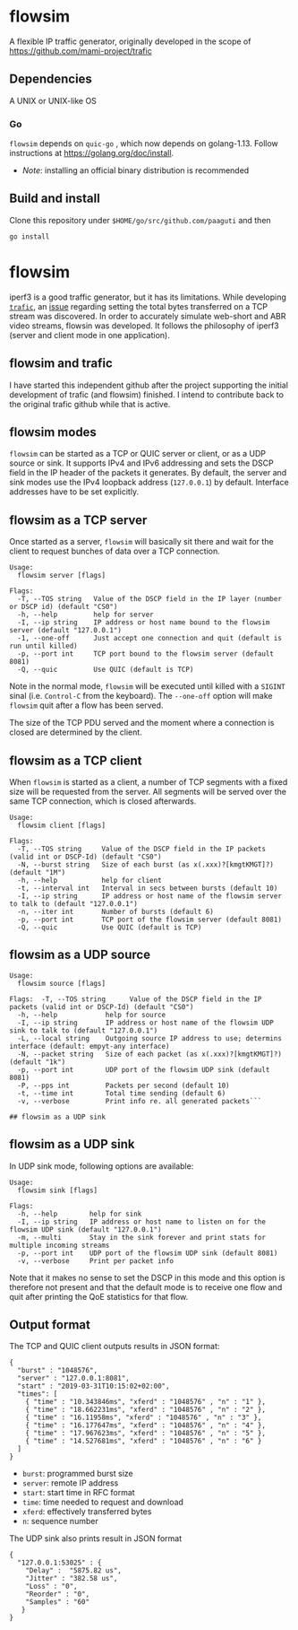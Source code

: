 # flowsim

A flexible IP traffic generator, originally developed in the scope of https://github.com/mami-project/trafic

## Dependencies

A UNIX or UNIX-like OS

### Go

`flowsim` depends on `quic-go`   , which now depends on golang-1.13. Follow instructions at https://golang.org/doc/install.

* *Note*: installing an official binary distribution is recommended

## Build and install

Clone this repository under `$HOME/go/src/github.com/paaguti` and then

```
go install
```

# flowsim

iperf3 is a good traffic generator, but it has its limitations. While developing [`trafic`](https://github.com/mami-project/trafic), an [issue](https://github.com/esnet/iperf/issues/768) regarding setting the total bytes transferred on a TCP stream was discovered. In order to accurately simulate web-short and ABR video streams, flowsin was developed. It follows the philosophy of iperf3 (server and client mode in one application).

## flowsim and trafic

I have started this independent github after the project supporting the initial development of trafic (and flowsim) finished. I intend to contribute back to the original trafic github while that is active.

## flowsim modes

`flowsim` can be started as a TCP or QUIC server or client,  or as a UDP source or sink. It supports IPv4 and IPv6 addressing and sets the DSCP field in the IP header of the packets it generates. By default, the server and sink modes use the IPv4 loopback address (`127.0.0.1`) by default. Interface addresses have to be set explicitly.

## flowsim as a TCP server

Once started as a server, `flowsim` will basically sit there and wait for the client to request bunches of data over a TCP connection.

```
Usage:
  flowsim server [flags]

Flags:
  -T, --TOS string   Value of the DSCP field in the IP layer (number or DSCP id) (default "CS0")
  -h, --help         help for server
  -I, --ip string    IP address or host name bound to the flowsim server (default "127.0.0.1")
  -1, --one-off      Just accept one connection and quit (default is run until killed)
  -p, --port int     TCP port bound to the flowsim server (default 8081)
  -Q, --quic         Use QUIC (default is TCP)
```

Note in the normal mode, `flowsim` will be executed until killed with a `SIGINT` sinal (i.e. `Control-C` from the keyboard). The `--one-off` option will make `flowsim` quit after a flow has been served.

The size of the TCP PDU served and the moment where a connection is closed are determined by the client.

## flowsim as a TCP client

When `flowsim` is started as a client, a number of TCP segments with a fixed size will be requested from the server. All segments will be served over the same TCP connection, which is closed afterwards.

```
Usage:
  flowsim client [flags]

Flags:
  -T, --TOS string     Value of the DSCP field in the IP packets (valid int or DSCP-Id) (default "CS0")
  -N, --burst string   Size of each burst (as x(.xxx)?[kmgtKMGT]?) (default "1M")
  -h, --help           help for client
  -t, --interval int   Interval in secs between bursts (default 10)
  -I, --ip string      IP address or host name of the flowsim server to talk to (default "127.0.0.1")
  -n, --iter int       Number of bursts (default 6)
  -p, --port int       TCP port of the flowsim server (default 8081)
  -Q, --quic           Use QUIC (default is TCP)
```

## flowsim as a UDP source

```
Usage:
  flowsim source [flags]

Flags:  -T, --TOS string      Value of the DSCP field in the IP packets (valid int or DSCP-Id) (default "CS0")
  -h, --help            help for source
  -I, --ip string       IP address or host name of the flowsim UDP sink to talk to (default "127.0.0.1")
  -L, --local string    Outgoing source IP address to use; determins interface (default: empyt-any interface)
  -N, --packet string   Size of each packet (as x(.xxx)?[kmgtKMGT]?) (default "1k")
  -p, --port int        UDP port of the flowsim UDP sink (default 8081)
  -P, --pps int         Packets per second (default 10)
  -t, --time int        Total time sending (default 6)
  -v, --verbose         Print info re. all generated packets```

## flowsim as a UDP sink

```

## flowsim as a UDP sink

In UDP sink mode, following options are available:

```
Usage:
  flowsim sink [flags]

Flags:
  -h, --help        help for sink
  -I, --ip string   IP address or host name to listen on for the flowsim UDP sink (default "127.0.0.1")
  -m, --multi       Stay in the sink forever and print stats for multiple incoming streams
  -p, --port int    UDP port of the flowsim UDP sink (default 8081)
  -v, --verbose     Print per packet info
```

Note that it makes no sense to set the DSCP in this mode and this option is therefore not present and that the default mode is to receive one flow and quit after printing the QoE statistics for that flow.

## Output format

The TCP and QUIC client outputs results in JSON format:

```
{
  "burst" : "1048576",
  "server" : "127.0.0.1:8081",
  "start" : "2019-03-31T10:15:02+02:00",
  "times": [
    { "time" : "10.343846ms", "xferd" : "1048576" , "n" : "1" },
    { "time" : "18.662231ms", "xferd" : "1048576" , "n" : "2" },
    { "time" : "16.11958ms", "xferd" : "1048576" , "n" : "3" },
    { "time" : "16.177647ms", "xferd" : "1048576" , "n" : "4" },
    { "time" : "17.967623ms", "xferd" : "1048576" , "n" : "5" },
    { "time" : "14.527681ms", "xferd" : "1048576" , "n" : "6" }
  ]
}
```

* `burst`: programmed burst size
* `server`: remote IP address
* `start`: start time in RFC format
* `time`: time needed to request and download
* `xferd`: effectively transferred bytes
* `n`: sequence number

The UDP sink also prints result in JSON format

```
{
  "127.0.0.1:53025" : {
    "Delay" :  "5875.82 us",
    "Jitter" : "382.58 us",
    "Loss" : "0",
    "Reorder" : "0",
    "Samples" : "60"
   }
}
```

